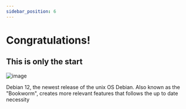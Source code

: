 ```yaml
---
sidebar_position: 6
---
```


# Congratulations!
## This is only the start
![image](https://teknogram.id/wp-content/uploads/2023/06/debian-12-bookworm.jpg)

Debian 12, the newest release of the unix OS Debian. Also known as the "Bookworm", creates more relevant features that follows the up to date necessity